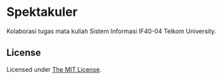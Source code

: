# Spektakuler

Kolaborasi tugas mata kuliah Sistem Informasi IF40-04 Telkom University.

## License

Licensed under [The MIT License](LICENSE).

